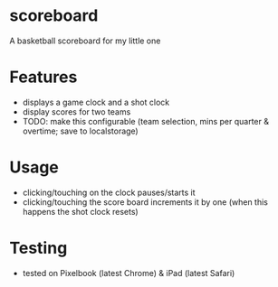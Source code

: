 # scoreboard
A basketball scoreboard for my little one

# Features
- displays a game clock and a shot clock
- display scores for two teams
- TODO: make this configurable (team selection, mins per quarter & overtime; save to localstorage)

# Usage
- clicking/touching on the clock pauses/starts it
- clicking/touching the score board increments it by one
  (when this happens the shot clock resets)

# Testing
- tested on Pixelbook (latest Chrome) & iPad (latest Safari)
